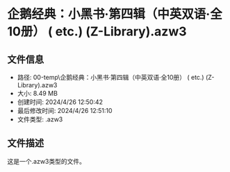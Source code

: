 ﻿# 企鹅经典：小黑书·第四辑（中英双语·全10册） ( etc.) (Z-Library).azw3

## 文件信息
- 路径: 00-temp\企鹅经典：小黑书·第四辑（中英双语·全10册） ( etc.) (Z-Library).azw3
- 大小: 8.49 MB
- 创建时间: 2024/4/26 12:50:42
- 最后修改时间: 2024/4/26 12:51:10
- 文件类型: .azw3

## 文件描述
这是一个.azw3类型的文件。

